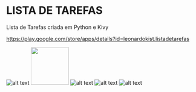 # LISTA DE TAREFAS
Lista de Tarefas criada em Python e Kivy

https://play.google.com/store/apps/details?id=leonardokist.listadetarefas

![alt text](https://github.com/leokist/lista-tarefas-db/blob/main/screens/lista-tarefas-04.png)
<img src="https://github.com/leokist/lista-tarefas-db/blob/main/screens/lista-tarefas-04.png" width="100">
![alt text](https://github.com/leokist/lista-tarefas-db/blob/main/screens/lista-tarefas-01.png)
![alt text](https://github.com/leokist/lista-tarefas-db/blob/main/screens/lista-tarefas-03.png)
![alt text](https://github.com/leokist/lista-tarefas-db/blob/main/screens/lista-tarefas-02.png)




